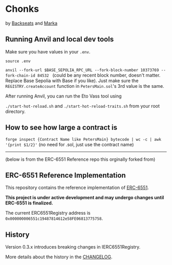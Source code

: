 # Chonks

by [Backseats](https://twitter.com/backseats_eth) and [Marka](https://twitter.com/marka_eth)


## Running Anvil and local dev tools

Make sure you have values in your `.env`.

`source .env`

`anvil --fork-url $BASE_SEPOLIA_RPC_URL --fork-block-number 10373769 --fork-chain-id 84532 ` (could be any recent block number, doesn't matter. Replace Base Sepolia with Base if you like). Just make sure the `REGISTRY.createAccount` function in `PetersMain.sol`'s 3rd value is the same.

After running Anvil, you can run the Eto Vass tool using

`./start-hot-reload.sh` and `./start-hot-reload-traits.sh` from your root directory.

## How to see how large a contract is

`forge inspect {Contract Name like PetersMain} bytecode | wc -c | awk '{print $1/2}'` (no need for .sol, just use the contract name)


---

(below is from the ERC-6551 Reference repo this orginally forked from)

## ERC-6551 Reference Implementation

This repository contains the reference implementation of [ERC-6551](https://eips.ethereum.org/EIPS/eip-6551).

**This project is under active development and may undergo changes until ERC-6551 is finalized.**

The current ERC6551Registry address is `0x000000006551c19487814612e58FE06813775758`.

## History

Version 0.3.x introduces breaking changes in IERC6551Registry.

More details about the history in the [CHANGELOG](./CHANGELOG.md).
